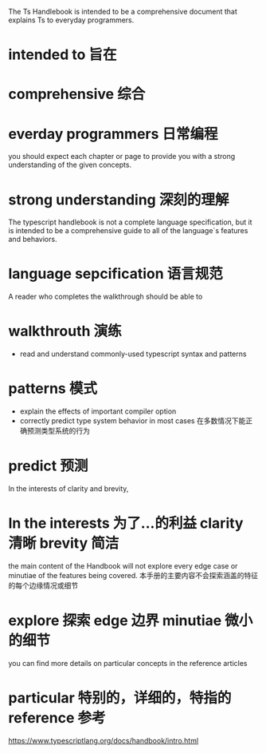 The Ts Handlebook is intended to be a comprehensive document that explains Ts to everyday programmers.
# intended to  旨在  
# comprehensive 综合
# everday programmers 日常编程

you should expect each chapter or page to provide you with a strong understanding of the given concepts.
# strong understanding  深刻的理解

The typescript handlebook is not a complete language specification, but it is intended to be a comprehensive guide to all of the language`s features and behaviors.
# language sepcification 语言规范

A reader who completes the walkthrough should be able to
# walkthrouth 演练
- read and understand commonly-used typescript syntax and patterns
# patterns 模式
- explain the effects of important compiler option 
- correctly predict type system behavior in most cases 在多数情况下能正确预测类型系统的行为
# predict 预测

In the interests of clarity and brevity,
# In the interests 为了...的利益  clarity 清晰 brevity 简洁
the main content of the Handbook will not explore every edge case or minutiae of the features being covered. 本手册的主要内容不会探索涵盖的特征的每个边缘情况或细节
# explore 探索 edge 边界 minutiae 微小的细节 
you can find more details on particular concepts  in the reference articles
# particular 特别的，详细的，特指的  reference 参考

https://www.typescriptlang.org/docs/handbook/intro.html